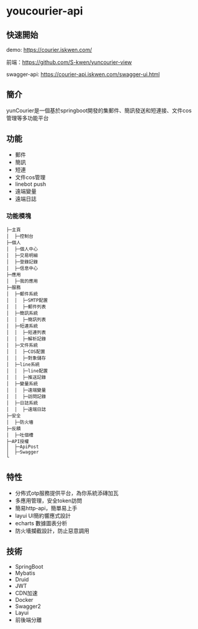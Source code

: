 # youcourier-api
## 快速開始
demo: https://courier.iskwen.com/

前端：https://github.com/S-kwen/yuncourier-view

swagger-api: https://courier-api.iskwen.com/swagger-ui.html

## 簡介
yunCourier是一個基於springboot開發的集郵件、簡訊發送和短連接、文件cos管理等多功能平台
## 功能
* 郵件
* 簡訊
* 短連
* 文件cos管理
* linebot push
* 遠端變量
* 遠端日誌

### 功能模塊
```
├─主頁
│  ├─控制台
├─個人
│  ├─個人中心
│  ├─交易明細
│  ├─登錄記錄
│  ├─信息中心
├─應用
│  ├─我的應用
├─服務
│  ├─郵件系統
│  │  ├─SMTP配置
│  │  ├─郵件列表
│  ├─簡訊系統
│  │  ├─簡訊列表
│  ├─短連系統
│  │  ├─短連列表
│  │  ├─解析記錄
│  ├─文件系統
│  │  ├─COS配置
│  │  ├─對象儲存
│  ├─line系統
│  │  ├─line配置
│  │  ├─推送記錄
│  ├─變量系統
│  │  ├─遠端變量
│  │  ├─訪問記錄
│  ├─日誌系統
│  │  ├─遠端日誌
├─安全
│  ├─防火墻
├─反饋
│  ├─吐個槽
├─API授權
│  ├─ApiPost
│  ├─Swagger
└
```
## 特性
* 分佈式otp服務提供平台，為你系統添磚加瓦
* 多應用管理，安全token訪問
* 簡易http-api，簡單易上手
* layui UI簡約響應式設計
* echarts 數據圖表分析
* 防火墻攔截設計，防止惡意調用
## 技術
* SpringBoot
* Mybatis
* Druid
* JWT
* CDN加速
* Docker
* Swagger2
* Layui
* 前後端分離


